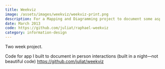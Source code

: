 ```yaml
---
title: Weekviz
image: /assets/images/weekviz/weekviz-print.png
description: For a Mapping and Diagramming project to document some aspect of a week of my life, I wanted to visualize my online and offline interactions and how they connected. Within two weeks, I developed an application to log my offline interactions, and integrated a few APIs with the Raphael.js library to create a vector-based visualization, which I then tweaked in Adobe Illustrator.
date: March 2013
code: https://github.com/juliat/raphael-weekviz
category: information-design
---
```


Two week project.

Code for app I built to document in person interactions (built in a night—not beautiful code) https://github.com/juliat/weekviz